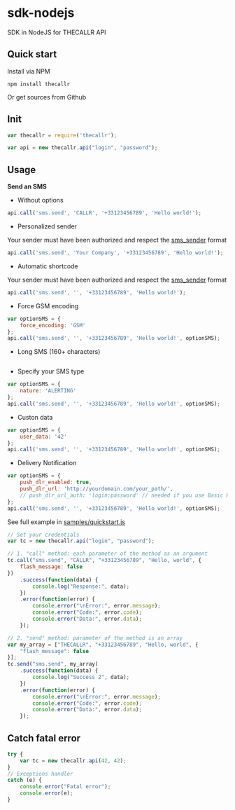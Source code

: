 sdk-nodejs
==========

SDK in NodeJS for THECALLR API

## Quick start
Install via NPM

    npm install thecallr

Or get sources from Github

## Init

```javascript
var thecallr = require('thecallr');

var api = new thecallr.api("login", "password");
```

## Usage

**Send an SMS**

* Without options

```javascript
api.call('sms.send', 'CALLR', '+33123456789', 'Hello world!');
```

* Personalized sender

Your sender must have been authorized and respect the [sms_sender](http://thecallr.com/docs/formats/#sms_sender) format
```javascript
api.call('sms.send', 'Your Company', '+33123456789', 'Hello world!');
```

* Automatic shortcode

Your sender must have been authorized and respect the [sms_sender](http://thecallr.com/docs/formats/#sms_sender) format
```javascript
api.call('sms.send', '', '+33123456789', 'Hello world!');
```

* Force GSM encoding

```javascript
var optionSMS = {
	force_encoding: 'GSM'
};
api.call('sms.send', '', '+33123456789', 'Hello world!', optionSMS);
```

* Long SMS (160+ characters)

```javascript

```

* Specify your SMS type

```javascript
var optionSMS = {
	nature: 'ALERTING'
};
api.call('sms.send', '', '+33123456789', 'Hello world!', optionSMS);
```

* Custon data

```javascript
var optionSMS = {
	user_data: '42'
};
api.call('sms.send', '', '+33123456789', 'Hello world!', optionSMS);
```

* Delivery Notification

```javascript
var optionSMS = {
	push_dlr_enabled: true,
	push_dlr_url: 'http://yourdomain.com/your_path/',
	// push_dlr_url_auth: 'login:password' // needed if you use Basic HTTP Authentication
};
api.call('sms.send', '', '+33123456789', 'Hello world!', optionSMS);
```



See full example in [samples/quickstart.js](samples/quickstart.js)

```javascript
// Set your credentials
var tc = new thecallr.api("login", "password");

// 1. "call" method: each parameter of the method as an argument
tc.call("sms.send", "CALLR", "+33123456789", "Hello, world", {
	flash_message: false
})
	.success(function(data) {
		console.log("Response:", data);
	})
	.error(function(error) {
		console.error("\nError:", error.message);
		console.error("Code:", error.code);
		console.error("Data:", error.data);
	});

// 2. "send" method: parameter of the method is an array
var my_array = ["THECALLR", "+33123456789", "Hello, world", {
	"flash_message": false
}];
tc.send("sms.send", my_array)
	.success(function(data) {
		console.log("Success 2", data);
	})
	.error(function(error) {
		console.error("\nError:", error.message);
		console.error("Code:", error.code);
		console.error("Data:", error.data);
	});
```

## Catch fatal error

```javascript
try {
	var tc = new thecallr.api(42, 42);
}
// Exceptions handler
catch (e) {
	console.error("Fatal error");
	console.error(e);
}
```
